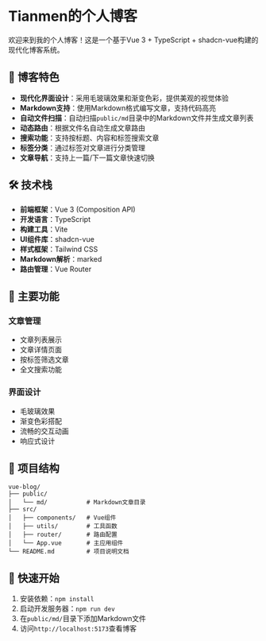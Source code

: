 # Tianmen的个人博客

欢迎来到我的个人博客！这是一个基于Vue 3 + TypeScript + shadcn-vue构建的现代化博客系统。

## 🌟 博客特色

- **现代化界面设计**：采用毛玻璃效果和渐变色彩，提供美观的视觉体验
- **Markdown支持**：使用Markdown格式编写文章，支持代码高亮
- **自动文件扫描**：自动扫描`public/md`目录中的Markdown文件并生成文章列表
- **动态路由**：根据文件名自动生成文章路由
- **搜索功能**：支持按标题、内容和标签搜索文章
- **标签分类**：通过标签对文章进行分类管理
- **文章导航**：支持上一篇/下一篇文章快速切换

## 🛠️ 技术栈

- **前端框架**：Vue 3 (Composition API)
- **开发语言**：TypeScript
- **构建工具**：Vite
- **UI组件库**：shadcn-vue
- **样式框架**：Tailwind CSS
- **Markdown解析**：marked
- **路由管理**：Vue Router

## 📝 主要功能

### 文章管理
- 文章列表展示
- 文章详情页面
- 按标签筛选文章
- 全文搜索功能

### 界面设计
- 毛玻璃效果
- 渐变色彩搭配
- 流畅的交互动画
- 响应式设计

## 📁 项目结构

```
vue-blog/
├── public/
│   └── md/           # Markdown文章目录
├── src/
│   ├── components/   # Vue组件
│   ├── utils/        # 工具函数
│   ├── router/       # 路由配置
│   └── App.vue       # 主应用组件
└── README.md         # 项目说明文档
```

## 🚀 快速开始

1. 安装依赖：`npm install`
2. 启动开发服务器：`npm run dev`
3. 在`public/md/`目录下添加Markdown文件
4. 访问`http://localhost:5173`查看博客
